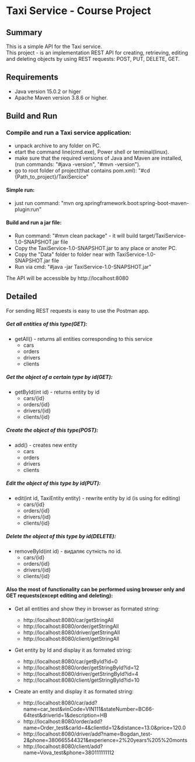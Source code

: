 # Taxi Service - Course Project
## Summary
This is a simple API for the Taxi service.<br>
This project - is an implementation REST API for creating, retrieving, editing and deleting objects by using REST requests: POST, PUT, DELETE, GET.
## Requirements
- Java version 15.0.2 or higer
- Apache Maven version 3.8.6 or higher. 
## Build and Run
### Compile and run a Taxi service application:
- unpack archive to any folder on PC.
- etart the command line(cmd.exe), Power shell or terminal(linux).
- make sure that the required versions of Java and Maven are installed, (run commands: "#java -version", "#mvn -version").
- go to root folder of project(that contains pom.xml): "#cd {Path_to_project}/TaxiSercice"
#### Simple run:
- just run command: "mvn org.springframework.boot:spring-boot-maven-plugin:run"
#### Build and run a jar file:
- Run command: "#mvn clean package" - it will build target/TaxiService-1.0-SNAPSHOT.jar file
- Copy the TaxiService-1.0-SNAPSHOT.jar to any place or anoter PC.
- Copy the "Data" folder to folder near with TaxiService-1.0-SNAPSHOT.jar file
- Run via cmd: "#java -jar TaxiService-1.0-SNAPSHOT.jar"

The API will be accessible by http://localhost:8080

## Detailed
For sending REST requests is easy to use the Postman app. 
##### Get all entities of this type(GET):
- getAll() -  returns all entities corresponding to this service
  * cars
  * orders
  * drivers
  * clients

##### Get the object of a certain type by id(GET):
- getById(int id) - returns entity by id
    * cars/{id}
    * orders/{id}
    * drivers/{id}
    * clients/{id}

##### Create the object of this type(POST):
- add() - creates new entity
    * cars
    * orders
    * drivers
    * clients

##### Edit the object of this type by id(PUT):
- edit(int id, TaxiEntity entity) - rewrite entity by id (is using for editing)
    * cars/{id}
    * orders/{id}
    * drivers/{id}
    * clients/{id}

 ##### Delete the object of this type by id(DELETE):
- removeById(int id) - видаляє сутність по id.
    * cars/{id}
    * orders/{id}
    * drivers/{id}
    * clients/{id}

#### Also the most of functionality can be performed using browser only and GET requests(except editing and deleting):
  - Get all entities and show they in browser as formated string:
    *  http://localhost:8080/car/getStringAll
    *  http://localhost:8080/order/getStringAll
    *  http://localhost:8080/driver/getStringAll
    *  http://localhost:8080/client/getStringAll
  
  - Get entity by Id and display it as formated string:
    *  http://localhost:8080/car/getById?id=0
    *  http://localhost:8080/order/getStringById?id=12
    *  http://localhost:8080/driver/getStringById?id=4
    *  http://localhost:8080/client/getStringById?id=10

  - Create an entity and display it as formated string:
    *  http://localhost:8080/car/add?name=car_test&vinCode=VIN111&stateNumber=BC66-64test&driverId=1&description=HB
    *  http://localhost:8080/order/add?name=Order_test&carId=4&clientId=12&distance=13.0&price=120.0
    *  http://localhost:8080/driver/add?name=Bogdan_test-2&phone=380665544321&experience=2%20years%205%20monts
    *  http://localhost:8080/client/add?name=Vova_test&phone=380111111112